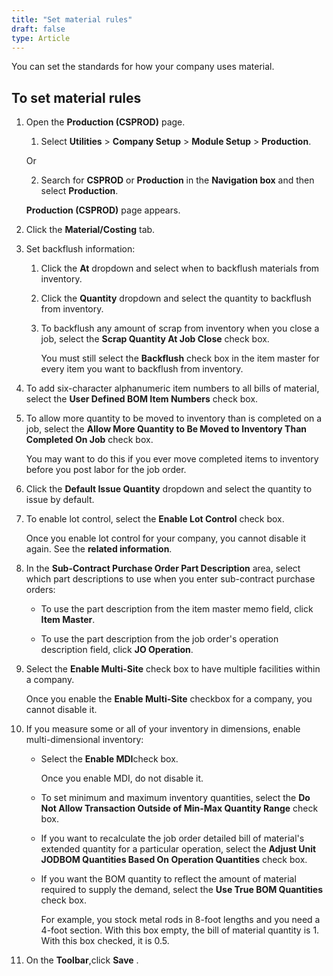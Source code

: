 ```yaml
---
title: "Set material rules"
draft: false
type: Article
---
```


You can set the standards for how your company uses material.

## To set material rules

1. Open the **Production (CSPROD)** page.

    1. Select **Utilities** > **Company Setup** > **Module Setup** > **Production**.

    Or

    2. Search for **CSPROD** or **Production** in the **Navigation box** and then select **Production**.

    **Production (CSPROD)** page appears.

2. Click the **Material/Costing** tab.

3. Set backflush information:

    1. Click the **At** dropdown and select when to backflush materials from inventory.

    2. Click the **Quantity** dropdown and select the quantity to backflush from inventory.

    3. To backflush any amount of scrap from inventory when you close a job, select the **Scrap Quantity At Job Close** check box.

        You must still select the **Backflush** check box in the item master for every item you want to backflush from inventory.

4. To add six-character alphanumeric item numbers to all bills of material, select the **User Defined BOM Item Numbers** check box.

5. To allow more quantity to be moved to inventory than is completed on a job, select the **Allow More Quantity to Be Moved to Inventory Than Completed On Job** check box.

    You may want to do this if you ever move completed items to inventory before you post labor for the job order.

6. Click the **Default Issue Quantity** dropdown and select the quantity to issue by default.

7. To enable lot control, select the **Enable Lot Control** check box.

    Once you enable lot control for your company, you cannot disable it again. See the **related information**.

8. In the **Sub-Contract Purchase Order Part Description** area, select which part descriptions to use when you enter sub-contract purchase orders:

    - To use the part description from the item master memo field, click **Item Master**.

    - To use the part description from the job order's operation description field, click **JO Operation**.

9. Select the **Enable Multi-Site** check box to have multiple facilities within a company.

    Once you enable the **Enable Multi-Site** checkbox for a company, you cannot disable it.

10. If you measure some or all of your inventory in dimensions, enable multi-dimensional inventory:

    - Select the **Enable MDI**check box.

        Once you enable MDI, do not disable it.

    - To set minimum and maximum inventory quantities, select the **Do Not Allow Transaction Outside of Min-Max Quantity Range** check box.

    - If you want to recalculate the job order detailed bill of material's extended quantity for a particular operation, select the **Adjust Unit JODBOM Quantities Based On Operation Quantities** check box.


    - If you want the BOM quantity to reflect the amount of material required to supply the demand, select the **Use True BOM Quantities** check box.

        For example, you stock metal rods in 8-foot lengths and you need a 4-foot section. With this box empty, the bill of material quantity is 1. With this box checked, it is 0.5.

11. On the **Toolbar**,click **Save** .

​